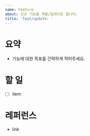 ```yaml
---
name: Feature
about: 신규 기능을 개발/업데이트 합니다.
title: 'feat/update: '
---
```


# 요약

- 기능에 대한 목표를 간략하게 적어주세요.

# 할 일

- [ ] item

# 레퍼런스

- link
